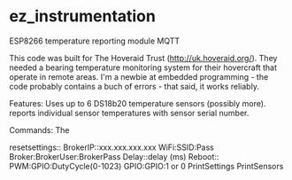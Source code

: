# ez_instrumentation
ESP8266 temperature reporting module MQTT

This code was built for The Hoveraid Trust (http://uk.hoveraid.org/). They needed a bearing temperature monitoring system for their hovercraft that operate in remote areas.
I'm a newbie at embedded programming - the code probably contains a buch of errors - that said, it works reliably.

Features:
Uses up to 6 DS18b20 temperature sensors (possibly more).
reports individual sensor temperatures with sensor serial number.

Commands:
The 

resetsettings::
BrokerIP::xxx.xxx.xxx.xxx
WiFi:SSID:Pass
Broker:BrokerUser:BrokerPass
Delay::delay (ms)
Reboot::
PWM:GPIO:DutyCycle(0-1023)
GPIO:GPIO:1 or 0
PrintSettings
PrintSensors

